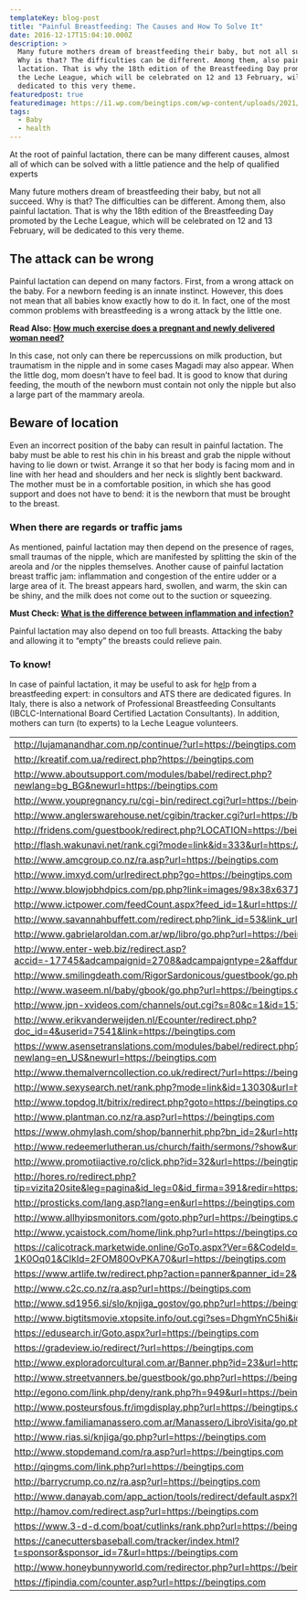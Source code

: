 ```yaml
---
templateKey: blog-post
title: "Painful Breastfeeding: The Causes and How To Solve It"
date: 2016-12-17T15:04:10.000Z
description: >
  Many future mothers dream of breastfeeding their baby, but not all succeed.
  Why is that? The difficulties can be different. Among them, also painful
  lactation. That is why the 18th edition of the Breastfeeding Day promoted by
  the Leche League, which will be celebrated on 12 and 13 February, will be
  dedicated to this very theme.
featuredpost: true
featuredimage: https://i1.wp.com/beingtips.com/wp-content/uploads/2021/03/Painful-Breastfeeding-The-Causes-and-How-To-Solve-It.jpg?w=640&ssl=1
tags:
  - Baby
  - health
---
```

At the root of painful lactation, there can be many different causes, almost all of which can be solved with a little patience and the help of qualified experts

Many future mothers dream of breastfeeding their baby, but not all succeed. Why is that? The difficulties can be different. Among them, also painful lactation. That is why the 18th edition of the Breastfeeding Day promoted by the Leche League, which will be celebrated on 12 and 13 February, will be dedicated to this very theme.

## The attack can be wrong

Painful lactation can depend on many factors. First, from a wrong attack on the baby. For a newborn feeding is an innate instinct. However, this does not mean that all babies know exactly how to do it. In fact, one of the most common problems with breastfeeding is a wrong attack by the little one.

**Read Also: [How much exercise does a pregnant and newly delivered woman need?](https://beingtips.com/how-much-exercise-does-a-pregnant-and-newly-delivered-woman-need/)**

In this case, not only can there be repercussions on milk production, but traumatism in the nipple and in some cases Magadi may also appear. When the little dog, mom doesn’t have to feel bad. It is good to know that during feeding, the mouth of the newborn must contain not only the nipple but also a large part of the mammary areola.

## Beware of location

Even an incorrect position of the baby can result in painful lactation. The baby must be able to rest his chin in his breast and grab the nipple without having to lie down or twist. Arrange it so that her body is facing mom and in line with her head and shoulders and her neck is slightly bent backward. The mother must be in a comfortable position, in which she has good support and does not have to bend: it is the newborn that must be brought to the breast.

### When there are regards or traffic jams

As mentioned, painful lactation may then depend on the presence of rages, small traumas of the nipple, which are manifested by splitting the skin of the areola and /or the nipples themselves. Another cause of painful lactation breast traffic jam: inflammation and congestion of the entire udder or a large area of it. The breast appears hard, swollen, and warm, the skin can be shiny, and the milk does not come out to the suction or squeezing.

**Must Check: [What is the difference between inflammation and infection?](https://beingtips.com/what-is-the-difference-between-inflammation-and-infection/)**

Painful lactation may also depend on too full breasts. Attacking the baby and allowing it to “empty” the breasts could relieve pain.

### To know!

In case of painful lactation, it may be useful to ask for h[el](https://laptopsmafia.com/best-laptop-recommendations-for-students/)p from a breastfeeding expert: in consultors and ATS there are dedicated figures. In Italy, there is also a network of Professional Breastfeeding Consultants (IBCLC-International Board Certified Lactation Consultants). In addition, mothers can turn (to experts) to la Leche League volunteers.



<!--StartFragment-->

|                                                                                                                                  |
| -------------------------------------------------------------------------------------------------------------------------------- |
| <http://lujamanandhar.com.np/continue/?url=https://beingtips.com>                                                                |
| <http://kreatif.com.ua/redirect.php?https://beingtips.com>                                                                       |
| <http://www.aboutsupport.com/modules/babel/redirect.php?newlang=bg_BG&newurl=https://beingtips.com>                              |
| <http://www.youpregnancy.ru/cgi-bin/redirect.cgi?url=https://beingtips.com>                                                      |
| <http://www.anglerswarehouse.net/cgibin/tracker.cgi?url=https://beingtips.com>                                                   |
| <http://fridens.com/guestbook/redirect.php?LOCATION=https://beingtips.com>                                                       |
| <http://flash.wakunavi.net/rank.cgi?mode=link&id=333&url=https://beingtips.com>                                                  |
| <http://www.amcgroup.co.nz/ra.asp?url=https://beingtips.com>                                                                     |
| <http://www.imxyd.com/urlredirect.php?go=https://beingtips.com>                                                                  |
| <http://www.blowjobhdpics.com/pp.php?link=images/98x38x63717&url=https://beingtips.com>                                          |
| <http://www.ictpower.com/feedCount.aspx?feed_id=1&url=https://beingtips.com>                                                     |
| <http://www.savannahbuffett.com/redirect.php?link_id=53&link_url=https://beingtips.com>                                          |
| <http://www.gabrielaroldan.com.ar/wp/libro/go.php?url=https://beingtips.com>                                                     |
| <http://www.enter-web.biz/redirect.asp?accid=-17745&adcampaignid=2708&adcampaigntype=2&affduration=30&url=https://beingtips.com> |
| <http://www.smilingdeath.com/RigorSardonicous/guestbook/go.php?url=https://beingtips.com>                                        |
| <http://www.waseem.nl/baby/gbook/go.php?url=https://beingtips.com>                                                               |
| <http://www.jpn-xvideos.com/channels/out.cgi?s=80&c=1&id=15111801&url=https://beingtips.com>                                     |
| <http://www.erikvanderweijden.nl/Ecounter/redirect.php?doc_id=4&userid=7541&link=https://beingtips.com>                          |
| <https://www.asensetranslations.com/modules/babel/redirect.php?newlang=en_US&newurl=https://beingtips.com>                       |
| <http://www.themalverncollection.co.uk/redirect/?url=https://beingtips.com>                                                      |
| <http://www.sexysearch.net/rank.php?mode=link&id=13030&url=https://beingtips.com>                                                |
| <http://www.topdog.lt/bitrix/redirect.php?goto=https://beingtips.com>                                                            |
| <http://www.plantman.co.nz/ra.asp?url=https://beingtips.com>                                                                     |
| <https://www.ohmylash.com/shop/bannerhit.php?bn_id=2&url=https://beingtips.com>                                                  |
| <http://www.redeemerlutheran.us/church/faith/sermons/?show&url=https://beingtips.com>                                            |
| <http://www.promotiiactive.ro/click.php?id=32&url=https://beingtips.com>                                                         |
| <http://hores.ro/redirect.php?tip=vizita20site&leg=pagina&id_leg=0&id_firma=391&redir=https://beingtips.com>                     |
| <http://prosticks.com/lang.asp?lang=en&url=https://beingtips.com>                                                                |
| <http://www.allhyipsmonitors.com/goto.php?url=https://beingtips.com>                                                             |
| <http://www.ycaistock.com/home/link.php?url=https://beingtips.com>                                                               |
| <https://calicotrack.marketwide.online/GoTo.aspx?Ver=6&CodeId=1Gmp-1K0Oq01&ClkId=2FOM80OvPKA70&url=https://beingtips.com>        |
| <https://www.artlife.tw/redirect.php?action=panner&panner_id=2&goto=https://beingtips.com>                                       |
| <http://www.c2c.co.nz/ra.asp?url=https://beingtips.com>                                                                          |
| <http://www.sd1956.si/slo/knjiga_gostov/go.php?url=https://beingtips.com>                                                        |
| <http://www.bigtitsmovie.xtopsite.info/out.cgi?ses=DhgmYnC5hi&id=189&url=https://beingtips.com>                                  |
| <https://edusearch.ir/Goto.aspx?url=https://beingtips.com>                                                                       |
| <https://gradeview.io/redirect/?url=https://beingtips.com>                                                                       |
| <http://www.exploradorcultural.com.ar/Banner.php?id=23&url=https://beingtips.com>                                                |
| <http://www.streetvanners.be/guestbook/go.php?url=https://beingtips.com>                                                         |
| <http://egono.com/link.php/deny/rank.php?h=949&url=https://beingtips.com>                                                        |
| <http://www.posteursfous.fr/imgdisplay.php?url=https://beingtips.com>                                                            |
| <http://www.familiamanassero.com.ar/Manassero/LibroVisita/go.php?url=https://beingtips.com>                                      |
| <http://www.rias.si/knjiga/go.php?url=https://beingtips.com>                                                                     |
| <http://www.stopdemand.com/ra.asp?url=https://beingtips.com>                                                                     |
| <http://qingms.com/link.php?url=https://beingtips.com>                                                                           |
| <http://barrycrump.co.nz/ra.asp?url=https://beingtips.com>                                                                       |
| <http://www.danayab.com/app_action/tools/redirect/default.aspx?lang=fa&url=https://beingtips.com>                                |
| <http://hamov.com/redirect.asp?url=https://beingtips.com>                                                                        |
| <https://www.3-d-d.com/boat/cutlinks/rank.php?url=https://beingtips.com>                                                         |
| <https://canecuttersbaseball.com/tracker/index.html?t=sponsor&sponsor_id=7&url=https://beingtips.com>                            |
| <http://www.honeybunnyworld.com/redirector.php?url=https://beingtips.com>                                                        |
| <https://fipindia.com/counter.asp?url=https://beingtips.com>                                                                     |

<!--EndFragment-->